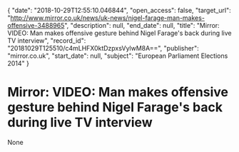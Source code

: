 {
  "date": "2018-10-29T12:55:10.046844", 
  "open_access": false, 
  "target_url": "http://www.mirror.co.uk/news/uk-news/nigel-farage-man-makes-offensive-3488965", 
  "description": null, 
  "end_date": null, 
  "title": "Mirror: VIDEO: Man makes offensive gesture behind Nigel Farage's back during live TV interview", 
  "record_id": "20181029T125510/c4mLHFX0ktDzpxsVylwM8A==", 
  "publisher": "mirror.co.uk", 
  "start_date": null, 
  "subject": "European Parliament Elections 2014"
}

# Mirror: VIDEO: Man makes offensive gesture behind Nigel Farage's back during live TV interview

None